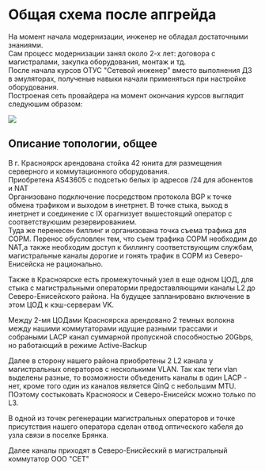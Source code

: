 # Общая схема после апгрейда

На момент начала модернизации, инженер не обладал достаточными знаниями.  
Сам процесс модернизации занял около 2-х лет: договора с магистралами, закупка оборудования, монтаж и тд.  
После начала курсов ОТУС "Сетевой инженер" вместо выполнения ДЗ в эмуляторах, полученые навыки начали применяться при настройке оборудования.  
Построеная сеть провайдера на момент окончания курсов выглядит следуюшим образом:
  
  ![][def]

[def]: https://github.com/bashkirov83/otus-gitnetwork/blob/main/final_project/after_upgrade/isp_topology/isp_topology.jpg  

## Описание топологии, общее  
  
  В г. Красноярск арендована стойка 42 юнита для размещения серверного и коммутационного оборудования.   
  Приобретена AS43605 с подсетью белых ip адресов /24 для абонентов и NAT  
  Организовано подключение посредством протокола BGP к точке обмена трафиком и выходом в инетрнет. В точке стыка, выход в инетрнет и соединение с IX орагнизует вышестоящий оператор с соответствуюшим резервированием.  
  Туда же перенесен биллинг и организована точка съема трафика для СОРМ. Перенос обусловлен тем, что съем трафика СОРМ необходим до NAT,а также необходим доступ к биллингу соответствующим службам, магистральные каналы дорогие и гонять трафик в СОРМ из Северо-Енисейска не рационально.  

 Также в Красноярске есть промежуточный узел в еще одном ЦОД, для стыка с магистральными операторми предоставляющими каналы L2 до Северо-Енисейского района. На будущее запланировано включение в этом ЦОД к кэш-серверам VK.  

Между 2-мя ЦОДами Красноярска арендовано 2 темных волокна между нашими коммутаторами идущие разными трассами и собраными LACP канал суммарной пропускной способностью 20Gbps, но работающий в режиме Active-Backup  

Далее в сторону нашего района приобретены 2 L2 канала у магистральных операторов с несколькими VLAN. Так как теги vlan выделены разные, то возможности объеденить каналы в один LACP - нет, кроме того один из каналов является QinQ с небольшим MTU. ПОэтому состыковать Краснояоск и Северо-Енисейск можно только по L3.  

В одной из точек регенерации магистральных операторов и точке присутствия нашего оператора сделан отвод оптического кабеля до узла связи в поселке Брянка.  

Далее каналы приходят в Северо-Енисйеский в магистральный коммутатор ООО "СЕТ"
